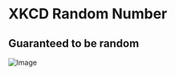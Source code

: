 # XKCD Random Number

## Guaranteed to be random

![Image](https://imgs.xkcd.com/comics/random_number.png)
